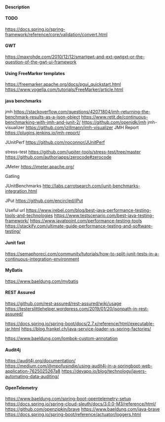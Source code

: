 #### Description

#### TODO

https://docs.spring.io/spring-framework/reference/core/validation/convert.html

#### GWT

https://maxrohde.com/2010/12/12/smartgwt-and-ext-gwtgxt-or-the-question-of-the-gwt-ui-framework

#### Using FreeMarker templates

https://freemarker.apache.org/docs/pgui_quickstart.html
https://www.vogella.com/tutorials/FreeMarker/article.html

#### java benchmarks

jmh
https://stackoverflow.com/questions/42071804/jmh-returning-the-benchmark-results-as-a-json-object
https://www.retit.de/continuous-benchmarking-with-jmh-and-junit-2/
https://github.com/openjdk/jmh
jmh-visualizer
https://github.com/jzillmann/jmh-visualizer
JMH Report
https://plugins.jenkins.io/jmh-report/

JUnitPerf
https://github.com/noconnor/JUnitPerf

stress-test
https://github.com/jupiter-tools/stress-test/tree/master
https://github.com/authorjapps/zerocode#zerocode

JMeter
https://jmeter.apache.org/

Gatling

JUnitBenchmarks
http://labs.carrotsearch.com/junit-benchmarks-integration.html

JPut
https://github.com/encircled/jPut

Useful url
https://www.jrebel.com/blog/best-java-performance-testing-tools-and-technologies
https://www.testscenario.com/best-java-testing-framework/
https://www.javatpoint.com/performance-testing-tools
https://stackify.com/ultimate-guide-performance-testing-and-software-testing/

#### Junit fast

https://semaphoreci.com/community/tutorials/how-to-split-junit-tests-in-a-continuous-integration-environment

#### MyBatis

https://www.baeldung.com/mybatis

#### REST Assured
https://github.com/rest-assured/rest-assured/wiki/usage
https://testerslittlehelper.wordpress.com/2019/01/20/jsonpath-in-rest-assured/

https://docs.spring.io/spring-boot/docs/2.7.x/reference/html/executable-jar.html
https://blog.frankel.ch/java-service-loader-vs-spring-factories/

https://www.baeldung.com/lombok-custom-annotation

#### Audit4j
https://audit4j.org/documentation/
https://medium.com/@mpofusindie/using-audit4j-in-a-springboot-web-application-7625025267a8
https://devapo.io/blog/technology/javers-automating-data-auditing/

#### OpenTelemetry
https://www.baeldung.com/spring-boot-opentelemetry-setup
https://docs.spring.io/spring-cloud-sleuth/docs/3.0.0-M3/reference/html/
https://github.com/openzipkin/brave
https://www.baeldung.com/java-brave
https://docs.spring.io/spring-boot/reference/actuator/loggers.html

